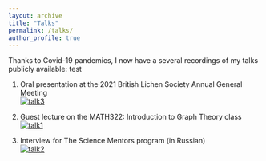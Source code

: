 ```yaml
---
layout: archive
title: "Talks"
permalink: /talks/
author_profile: true
---
```


Thanks to Covid-19 pandemics, I now have a several recordings of my talks publicly available:
test
1. Oral presentation at the 2021 British Lichen Society Annual General Meeting\
[![talk3](http://metalichen.github.io/images/talk3.jpg)](https://www.youtube.com/watch?v=L9xzSAzUT1s&t=42s&ab_channel=TheBritishLichenSociety)

1. Guest lecture on the MATH322:  Introduction to Graph Theory class\
[![talk1](http://metalichen.github.io/images/talk1.png)](https://www.youtube.com/watch?v=o5TWZaQI8Hc&ab_channel=SeidonAlsaody%27sMathChannel)

1. Interview for The Science Mentors program (in Russian)\
[![talk2](http://metalichen.github.io/images/talk2.jpg)](https://www.youtube.com/watch?v=1G5a-NEvQRI&t=2s&ab_channel=TheScienceMentors)
